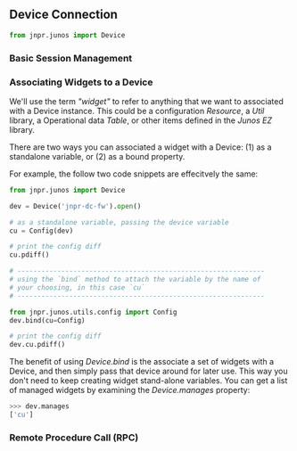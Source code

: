 ## Device Connection

````python
from jnpr.junos import Device
````

### Basic Session Management

### Associating Widgets to a Device

We'll use the term _"widget"_ to refer to anything that we want to associated with a Device instance.  This could be a configuration _Resource_, a _Util_ library, a Operational data _Table_, or other items defined in the _Junos EZ_ library.

There are two ways you can associated a widget with a Device: (1) as a standalone variable, or (2) as a bound property.

For example, the follow two code snippets are effecitvely the same:
````python
from jnpr.junos import Device

dev = Device('jnpr-dc-fw').open()

# as a standalone variable, passing the device variable
cu = Config(dev)

# print the config diff
cu.pdiff()

# --------------------------------------------------------------
# using the `bind` method to attach the variable by the name of
# your choosing, in this case `cu`
# --------------------------------------------------------------

from jnpr.junos.utils.config import Config
dev.bind(cu=Config)

# print the config diff
dev.cu.pdiff()
````

The benefit of using _Device.bind_ is the associate a set of widgets with a Device, and then simply pass
that device around for later use.  This way you don't need to keep creating widget stand-alone variables.  You can get a list of managed widgets by examining the _Device.manages_ property:
````python
>>> dev.manages
['cu']
````
### Remote Procedure Call (RPC)


